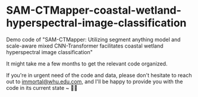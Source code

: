 # SAM-CTMapper-coastal-wetland-hyperspectral-image-classification
Demo code of "SAM-CTMapper: Utilizing segment anything model and scale-aware mixed CNN-Transformer facilitates coastal wetland hyperspectral image classification"

It might take me a few months to get the relevant code organized. 

If you're in urgent need of the code and data, please don't hesitate to reach out to immortal@whu.edu.com, and I'll be happy to provide you with the code in its current state ~ 🫡🫡
